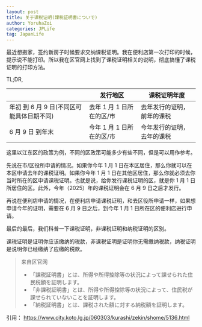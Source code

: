 ```yaml
---
layout: post
title: 关于课税证明(課税証明書についで)
author: YoruhaZoi
categories: JPLife
tag: JapanLife
---
```


最近想搬家，签约新房子时候要求交纳课税证明。我在便利店第一次打印的时候，提示说不能打印。所以我在区官网上找到了课税证明相关的说明，彻底搞懂了课税证明的打印方法。

TL;DR,

|                                           | 发行地区                  | 课税证明年度               |
| ----------------------------------------- | ------------------------- | -------------------------- |
| 年初 到 6 月 9 日(不同区可能具体日期不同) | 去年 1 月 1 日所在的区/市 | 去年发行的证明，前年的课税 |
| 6 月 9 日 到年末                          | 今年 1 月 1 日所在的区/市 | 今年发行的证明，去年的课税 |

这里以江东区的政策为例，不同的区政策可能多少有些不同，但是可以用作参考。

先说在市/区役所申请的情况。如果你今年 1 月 1 日在本区居住，那么你就可以在本区申请去年的课税证明。如果你今年 1 月 1 日在其他区居住，那么你就必须去你当时所在的区申请课税证明。也就是说，给你发行课税证明的区，就是你 1 月 1 日所居住的区。此外，今年（2025）年的课税证明会在 6 月 9 日之后才发行。

再说在便利店申请的情况，在便利店申请课税证明，和去区役所申请一样，如果想申请今年的证明，需要在 6 月 9 日之后，到今年 1 月 1 日所在区的便利店进行申请。

最后的最后，我们科普一下课税证明，非课税证明和纳税证明的区别。

课税证明是证明你应该缴纳的税款，非课税证明是证明你无需缴纳税款，纳税证明是说明你已经缴纳了应缴的税款。

> 来自区官网
>
> - 「課税証明書」とは、所得や所得控除等の状況によって課せられた住民税額を証明します。
> - 「非課税証明書」とは、所得や所得控除等の状況によって、住民税が課せられていないことを証明します。
> - 「納税証明書」とは、課税された額に対する納税額を証明します。

引用：
https://www.city.koto.lg.jp/060303/kurashi/zekin/shome/5136.html
